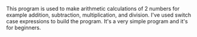 This program is used to make arithmetic calculations of 2 numbers for example addition, subtraction, multiplication, and division. I've used switch case expressions to build the program. It's a very simple program and it's for beginners.
